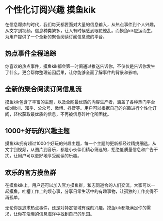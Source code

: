 # 个性化订阅兴趣 摸鱼kik

在信息爆炸的时代，我们每天都要面对大量的信息输入，从热点事件到个人兴趣，从文字到视频，信息种类繁多，让人有时候感到眼花缭乱。而摸鱼kik应运而生，为用户提供了一个全新的聚合阅读订阅信息流的平台。

## 热点事件全程追踪

你喜欢的热点事件，摸鱼kik都会第一时间通过推送告诉你，不仅仅是告诉你发生了什么，更会帮你整理前因后果，让你能够全面了解事件的背景和影响。

## 全新的聚合阅读订阅信息流

摸鱼kik包含了丰富的主题，以及全网最优质的内容生产者，涵盖了各种热门平台如bilibili、知乎、公众号、微博、抖音等。用户可以根据自己的兴趣进行个性化订阅，轻松获取最优质的信息，不再被信息碎片化所困扰。

## 1000+好玩的兴趣主题

摸鱼kik拥有超过1000个好玩的兴趣主题，每一个主题的更新都经过精挑细选，从文字到视频，从图片到音乐，都是小伙伴们精心筛选的，拒绝低质量信息和广告干扰，让用户可以更好地享受阅读的乐趣。

## 欢乐的官方摸鱼群

在摸鱼kik上，用户还可以加入官方摸鱼群，和志同道合的人们交流。大家可以一起摸鱼，吐槽工作上的烦心事，分享日常生活中的有趣事物，让孤独的工作变得不再孤单。

无论你是追求热点事件，还是对特定领域有深刻兴趣，摸鱼kik都能满足你的需求，让你在浩瀚的信息海洋中找到自己的乐园。

